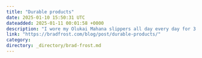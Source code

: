 ```yaml
---
title: "Durable products"
date: 2025-01-10 15:50:31 UTC
dateadded: 2025-01-11 00:01:58 +0000
description: "I wore my Olukai Mahana slippers all day every day for 3 years. They finally got beat up enough that when my family asked me what I wanted for Christmas, I said that I’d welcome a new pair of slippers. […]"
link: "https://bradfrost.com/blog/post/durable-products/"
category:
directory: _directory/brad-frost.md
---
```

